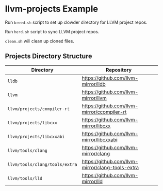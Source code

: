 # llvm-projects Example

Run `breed.sh` script to set up clowder directory for LLVM project repos.

Run `herd.sh` script to sync LLVM project repos.

`clean.sh` will clean up cloned files.

## Projects Directory Structure

| Directory | Repository |
|-----------|------------|
| `lldb` | https://github.com/llvm-mirror/lldb |
| `llvm` | https://github.com/llvm-mirror/llvm |
| `llvm/projects/compiler-rt` | https://github.com/llvm-mirror/ccompiler-rt |
| `llvm/projects/libcxx` | https://github.com/llvm-mirror/libcxx |
| `llvm/projects/libcxxabi` | https://github.com/llvm-mirror/libcxxabi |
| `llvm/tools/clang` | https://github.com/llvm-mirror/clang |
| `llvm/tools/clang/tools/extra` | https://github.com/llvm-mirror/clang-tools-extra |
| `llvm/tools/lld` | https://github.com/llvm-mirror/lld |
